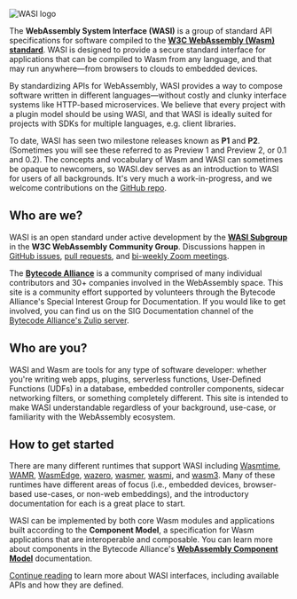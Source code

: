 ![WASI logo](/images/wasi-head.png)
  
The **WebAssembly System Interface (WASI)** is a group of standard API specifications for software compiled to the **[W3C WebAssembly (Wasm) standard](https://www.w3.org/TR/wasm-core-2/)**. WASI is designed to provide a secure standard interface for applications that can be compiled to Wasm from any language, and that may run anywhere&mdash;from browsers to clouds to embedded devices.  

By standardizing APIs for WebAssembly, WASI provides a way to compose software written in different languages&mdash;without costly and clunky interface systems like HTTP-based microservices. We believe that every project with a plugin model should be using WASI, and that WASI is ideally suited for projects with SDKs for multiple languages, e.g. client libraries.

To date, WASI has seen two milestone releases known as **P1** and **P2**. (Sometimes you will see these referred to as Preview 1 and Preview 2, or 0.1 and 0.2). The concepts and vocabulary of Wasm and WASI can sometimes be opaque to newcomers, so WASI.dev serves as an introduction to WASI for users of all backgrounds. It's very much a work-in-progress, and we welcome contributions on the [GitHub repo](https://github.com/bytecodealliance/wasi.dev). 

## Who are we?

WASI is an open standard under active development by the [**WASI Subgroup**](https://github.com/WebAssembly/WASI/blob/main/Charter.md) in the **W3C WebAssembly Community Group**. Discussions happen in [GitHub issues](https://github.com/WebAssembly/WASI/issues), [pull requests](https://github.com/WebAssembly/WASI/pulls), and [bi-weekly Zoom meetings](https://github.com/WebAssembly/meetings/tree/main/wasi).

The **[Bytecode Alliance](https://bytecodealliance.org/)** is a community comprised of many individual contributors and 30+ companies involved in the WebAssembly space. This site is a community effort supported by volunteers through the Bytecode Alliance's Special Interest Group for Documentation. If you would like to get involved, you can find us on the SIG Documentation channel of the [Bytecode Alliance's Zulip server](https://bytecodealliance.zulipchat.com/). 

## Who are you?

WASI and Wasm are tools for any type of software developer: whether you're writing web apps, plugins, serverless functions, User-Defined Functions (UDFs) in a database, embedded controller components, sidecar networking filters, or something completely different. This site is intended to make WASI understandable regardless of your background, use-case, or familiarity with the WebAssembly ecosystem.

## How to get started

There are many different runtimes that support WASI including [Wasmtime](), [WAMR](), [WasmEdge](), [wazero](), [wasmer](), [wasmi](), and [wasm3](). Many of these runtimes have different areas of focus (i.e., embedded devices, browser-based use-cases, or non-web embeddings), and the introductory documentation for each is a great place to start.

WASI can be implemented by both core Wasm modules and applications built according to the **Component Model**, a specification for Wasm applications that are interoperable and composable. You can learn more about components in the Bytecode Alliance's **[WebAssembly Component Model](https://component-model.bytecodealliance.org/)** documentation. 

[Continue reading](./interfaces.md) to learn more about WASI interfaces, including available APIs and how they are defined. 


